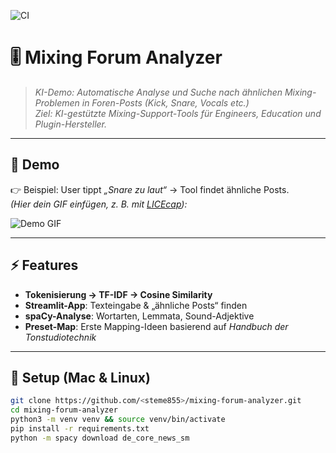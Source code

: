 ![CI](https://github.com/steme855/mixing-forum-analyzer/actions/workflows/ci.yml/badge.svg)
# 🎚 Mixing Forum Analyzer  

> *KI-Demo: Automatische Analyse und Suche nach ähnlichen Mixing-Problemen in Foren-Posts (Kick, Snare, Vocals etc.)*  
> *Ziel: KI-gestützte Mixing-Support-Tools für Engineers, Education und Plugin-Hersteller.*

---

## 📸 Demo

👉 Beispiel: User tippt *„Snare zu laut“* → Tool findet ähnliche Posts.  
*(Hier dein GIF einfügen, z. B. mit [LICEcap](https://www.cockos.com/licecap/)):*

![Demo GIF](demo.gif)

---

## ⚡ Features

- **Tokenisierung → TF-IDF → Cosine Similarity**  
- **Streamlit-App**: Texteingabe & „ähnliche Posts“ finden  
- **spaCy-Analyse**: Wortarten, Lemmata, Sound-Adjektive  
- **Preset-Map**: Erste Mapping-Ideen basierend auf *Handbuch der Tonstudiotechnik*  

---

## 🚀 Setup (Mac & Linux)

```bash
git clone https://github.com/<steme855>/mixing-forum-analyzer.git
cd mixing-forum-analyzer
python3 -m venv venv && source venv/bin/activate
pip install -r requirements.txt
python -m spacy download de_core_news_sm

